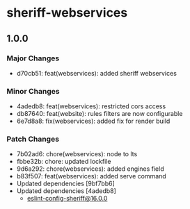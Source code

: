 # sheriff-webservices

## 1.0.0

### Major Changes

- d70cb51: feat(webservices): added sheriff webservices

### Minor Changes

- 4adedb8: feat(webservices): restricted cors access
- db87640: feat(website): rules filters are now configurable
- 6e7d8a8: fix(webservices): added fix for render build

### Patch Changes

- 7b02ad6: chore(webservices): node to lts
- fbbe32b: chore: updated lockfile
- 9d6a292: chore(webservices): added engines field
- b83f507: feat(webservices): added serve command
- Updated dependencies [9bf7bb6]
- Updated dependencies [4adedb8]
  - eslint-config-sheriff@16.0.0
